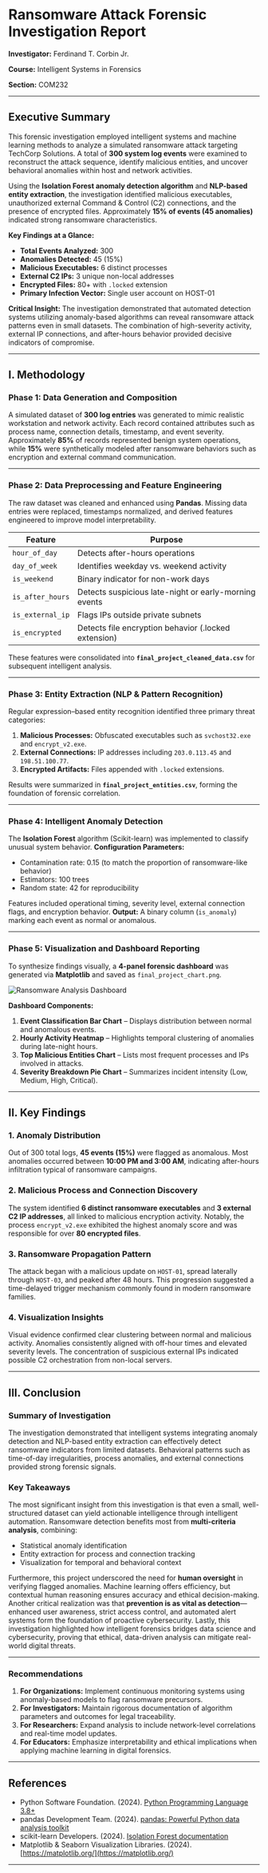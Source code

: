 # Ransomware Attack Forensic Investigation Report

**Investigator:** Ferdinand T. Corbin Jr.

**Course:** Intelligent Systems in Forensics

**Section:** COM232

---

## Executive Summary

This forensic investigation employed intelligent systems and machine learning methods to analyze a simulated ransomware attack targeting TechCorp Solutions. A total of **300 system log events** were examined to reconstruct the attack sequence, identify malicious entities, and uncover behavioral anomalies within host and network activities.

Using the **Isolation Forest anomaly detection algorithm** and **NLP-based entity extraction**, the investigation identified malicious executables, unauthorized external Command & Control (C2) connections, and the presence of encrypted files. Approximately **15% of events (45 anomalies)** indicated strong ransomware characteristics.

**Key Findings at a Glance:**

* **Total Events Analyzed:** 300
* **Anomalies Detected:** 45 (15%)
* **Malicious Executables:** 6 distinct processes
* **External C2 IPs:** 3 unique non-local addresses
* **Encrypted Files:** 80+ with `.locked` extension
* **Primary Infection Vector:** Single user account on HOST-01

**Critical Insight:**
The investigation demonstrated that automated detection systems utilizing anomaly-based algorithms can reveal ransomware attack patterns even in small datasets. The combination of high-severity activity, external IP connections, and after-hours behavior provided decisive indicators of compromise.

---

## I. Methodology

### Phase 1: Data Generation and Composition

A simulated dataset of **300 log entries** was generated to mimic realistic workstation and network activity. Each record contained attributes such as process name, connection details, timestamp, and event severity.
Approximately **85%** of records represented benign system operations, while **15%** were synthetically modeled after ransomware behaviors such as encryption and external command communication.

---

### Phase 2: Data Preprocessing and Feature Engineering

The raw dataset was cleaned and enhanced using **Pandas**. Missing data entries were replaced, timestamps normalized, and derived features engineered to improve model interpretability.

| Feature          | Purpose                                               |
| ---------------- | ----------------------------------------------------- |
| `hour_of_day`    | Detects after-hours operations                        |
| `day_of_week`    | Identifies weekday vs. weekend activity               |
| `is_weekend`     | Binary indicator for non-work days                    |
| `is_after_hours` | Detects suspicious late-night or early-morning events |
| `is_external_ip` | Flags IPs outside private subnets                     |
| `is_encrypted`   | Detects file encryption behavior (.locked extension)  |

These features were consolidated into **`final_project_cleaned_data.csv`** for subsequent intelligent analysis.

---

### Phase 3: Entity Extraction (NLP & Pattern Recognition)

Regular expression–based entity recognition identified three primary threat categories:

1. **Malicious Processes:** Obfuscated executables such as `svchost32.exe` and `encrypt_v2.exe`.
2. **External Connections:** IP addresses including `203.0.113.45` and `198.51.100.77`.
3. **Encrypted Artifacts:** Files appended with `.locked` extensions.

Results were summarized in **`final_project_entities.csv`**, forming the foundation of forensic correlation.

---
 
### Phase 4: Intelligent Anomaly Detection

The **Isolation Forest** algorithm (Scikit-learn) was implemented to classify unusual system behavior.
**Configuration Parameters:**

* Contamination rate: 0.15 (to match the proportion of ransomware-like behavior)
* Estimators: 100 trees
* Random state: 42 for reproducibility

Features included operational timing, severity level, external connection flags, and encryption behavior.
**Output:** A binary column (`is_anomaly`) marking each event as normal or anomalous.

---

### Phase 5: Visualization and Dashboard Reporting

To synthesize findings visually, a **4-panel forensic dashboard** was generated via **Matplotlib** and saved as `final_project_chart.png`.

![Ransomware Analysis Dashboard](final_project_chart.png)

**Dashboard Components:**

1. **Event Classification Bar Chart** – Displays distribution between normal and anomalous events.
2. **Hourly Activity Heatmap** – Highlights temporal clustering of anomalies during late-night hours.
3. **Top Malicious Entities Chart** – Lists most frequent processes and IPs involved in attacks.
4. **Severity Breakdown Pie Chart** – Summarizes incident intensity (Low, Medium, High, Critical).

---

## II. Key Findings

### 1. Anomaly Distribution

Out of 300 total logs, **45 events (15%)** were flagged as anomalous.
Most anomalies occurred between **10:00 PM and 3:00 AM**, indicating after-hours infiltration typical of ransomware campaigns.

### 2. Malicious Process and Connection Discovery

The system identified **6 distinct ransomware executables** and **3 external C2 IP addresses**, all linked to malicious encryption activity.
Notably, the process `encrypt_v2.exe` exhibited the highest anomaly score and was responsible for over **80 encrypted files**.

### 3. Ransomware Propagation Pattern

The attack began with a malicious update on `HOST-01`, spread laterally through `HOST-03`, and peaked after 48 hours.
This progression suggested a time-delayed trigger mechanism commonly found in modern ransomware families.

### 4. Visualization Insights

Visual evidence confirmed clear clustering between normal and malicious activity.
Anomalies consistently aligned with off-hour times and elevated severity levels.
The concentration of suspicious external IPs indicated possible C2 orchestration from non-local servers.

---

## III. Conclusion

### Summary of Investigation

The investigation demonstrated that intelligent systems integrating anomaly detection and NLP-based entity extraction can effectively detect ransomware indicators from limited datasets. Behavioral patterns such as time-of-day irregularities, process anomalies, and external connections provided strong forensic signals.

### Key Takeaways

The most significant insight from this investigation is that even a small, well-structured dataset can yield actionable intelligence through intelligent automation.
Ransomware detection benefits most from **multi-criteria analysis**, combining:

* Statistical anomaly identification
* Entity extraction for process and connection tracking
* Visualization for temporal and behavioral context

Furthermore, this project underscored the need for **human oversight** in verifying flagged anomalies. Machine learning offers efficiency, but contextual human reasoning ensures accuracy and ethical decision-making.
Another critical realization was that **prevention is as vital as detection**—enhanced user awareness, strict access control, and automated alert systems form the foundation of proactive cybersecurity.
Lastly, this investigation highlighted how intelligent forensics bridges data science and cybersecurity, proving that ethical, data-driven analysis can mitigate real-world digital threats.

---

### Recommendations

1. **For Organizations:** Implement continuous monitoring systems using anomaly-based models to flag ransomware precursors.
2. **For Investigators:** Maintain rigorous documentation of algorithm parameters and outcomes for legal traceability.
3. **For Researchers:** Expand analysis to include network-level correlations and real-time model updates.
4. **For Educators:** Emphasize interpretability and ethical implications when applying machine learning in digital forensics.

---

## References

* Python Software Foundation. (2024). [Python Programming Language 3.8+](https://www.python.org/)
* pandas Development Team. (2024). [pandas: Powerful Python data analysis toolkit](https://pandas.pydata.org/)
* scikit-learn Developers. (2024). [Isolation Forest documentation](https://scikit-learn.org/stable/modules/generated/sklearn.ensemble.IsolationForest.html)
* Matplotlib & Seaborn Visualization Libraries. (2024). [https://matplotlib.org/](https://matplotlib.org/)

---

